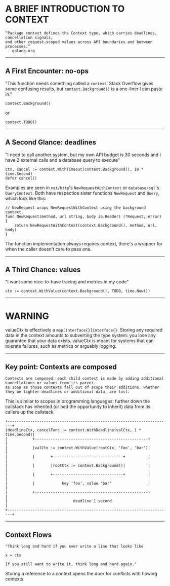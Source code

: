 # A BRIEF INTRODUCTION TO CONTEXT
```
“Package context defines the Context type, which carries deadlines, cancellation signals,
and other request-scoped values across API boundaries and between processes.”
 - golang.org
```

---

## A First Encounter: no-ops

"This function needs something called a `context`.
Stack Overflow gives some confusing results, but `context.Background()` is a one-liner I can paste in."

```golang
context.Background()
```
or
```golang
context.TODO()
```

<!--
 - it's the default datatype and therefore pretty safe
 - it's an acceptable solution for nascent codebases, but context.TODO() is preferred
-->

---
## A Second Glance: deadlines

"I need to call another system, but my own API budget is 30 seconds and I have 2 external calls and a database query to execute"

```golang
ctx, cancel := context.WithTimeout(context.Background(), 10 * time.Second)
defer cancel()
```
Examples are seen in `net/http`'s `NewRequestWithContext` or `database/sql`'s `QueryContext`.
Both have respectice sister functions `NewRequest` and `Query`, which look like this: 

```golang
// NewRequest wraps NewRequestWithContext using the background context.
func NewRequest(method, url string, body io.Reader) (*Request, error) {
	return NewRequestWithContext(context.Background(), method, url, body)
}
```
The function implementation always requires context, there's a wrapper for when the caller doesn't care to pass one.

<!--
 - creating a context with a 1 minute deadline from a parent of a 5 minute deadline yields a 1 minute deadline
 - creating a context with a 5 minute deadline from a parent of a 1 minute deadline yields a 1 minute deadline
 	- this is done during creation by a branch in the library
 - WithTimeout and WithDeadline both resolve to a deadline, which is a defined point in time, not a duration of time.
 	- TODO: why is that important to know?
 - also returns a cancel function
 	- always defer the cancel(), executing it twice has no harmful effects
 	- prevents leaking contexts
 		- similar to creating goroutines in a loop, creating contexts in a loop has the potential for leaks
 		- leaks are limited by parent contexts: if the parent context ends, then any leaked contexts are cleaned up
-->

---
## A Third Chance: values

"I want some nice-to-have tracing and metrics in my code"

```golang
ctx := context.WithValue(context.Background(), TODO, time.Now())
```
<!-- 
 - a parent context's value is never overwritten for a given key, it's shadowed
 	- as frames of context fall off the stack, it will become accessible again
 - keys should be unexported structs: this guarantees no collisions
 -->

---
<!-- fg=black bg=red -->
# WARNING

valueCtx is effectively a `map[interface{}]interface{}`.
Storing any required data in the context amounts to subverting the type system: you lose any guarantee that your data exists.
valueCtx is meant for systems that can tolerate failures, such as metrics or arguably logging.
<!-- 
 - at its extreme, what's the point in having _any_ variable in the signature if you can have _all_ of them in a single parameter?
 -->
---
## Key point: Contexts are composed

```
Contexts are composed: each child context is made by adding additional cancellations or values from its parent.
As soon as those contexts fall out of scope their additions, whether they be tighter deadlines or additional data, are lost.
```

This is similar to scopes in programming languages: further down the callstack has inherited (or had the opportunity to inherit)
data from its callers up the callstack.

```
+------------------------------------------------------------------------+
|deadlineCtx, cancelFunc := context.WithDeadline(valCtx, 1 * time.Second)|
|           +--------------------------------------------------+         |
|           |valCtx := context.WithValue(rootCtx, 'foo', 'bar')|         |
|           |       +-------------------------------+          |         |
|           |       |rootCtx := context.Background()|          |         |
|           |       +-------------------------------+          |         |
|           |            key 'foo', value 'bar'                |         |
|           +--------------------------------------------------+         |
|                             deadline 1 second                          |
+------------------------------------------------------------------------+
```
---
## Context Flows

```
"Think long and hard if you ever write a line that looks like

x = ctx

If you still want to write it, think long and hard again."
```

Storing a reference to a context opens the door for conflicts with flowing contexts.
